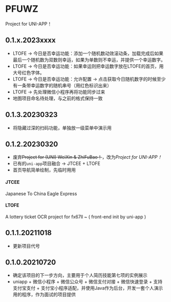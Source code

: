 # PFUWZ
Project for UNI-APP！

## 0.1.x.2023xxxx  
* LTOFE -> 今日是否幸运功能：添加一个随机数动效滚动条，加载完成后如果最后一个随机数为双数则幸运，如果为单数则不幸运，并提供一个幸运数字。
* LTOFE -> 今日是否幸运功能：如果幸运则把幸运数字放在LTOFE的首页，用大号红色字体。
* LTOFE -> 今日是否幸运功能：允许配置 -> 点击获取今日随机数字的时候至少有一条带幸运数字的随机串号（用红色标识出来）  
* LTOFE -> 先处理微信小程序再将功能同步过来  
* 地图项目命名待处理，与之前的格式保持一致  

## 0.1.3.20230323
* 将隐藏过深的扫码功能，单独放一级菜单中演示用  

## 0.1.2.20230320
* 废弃~~Project for (UNI) WeiXin & ZhiFuBao！~~，改为*Project for UNI-APP！*
* 已有的`uni-app`项目融合 -> JTCEE + LTOFE  
* 首页导航简单绘制，先临时用用  
#### JTCEE
Japanese To China Eagle Express 
#### LTOFE
A lottery ticket OCR project for fx67ll ~  ( front-end init by uni-app )  

## 0.1.1.20211018
* 更新项目代号  

## 0.1.0.20210720
* 确定该项目的下一步方向，主要用于个人简历技能第七项的实例展示  
* uniapp + 微信小程序 + 微信公众号 + 微信支付对接 + 微信快速登录 + 支持支付宝支付 + 支付宝小程序适配，并使用Java作为后台，开发一套个人演示用的程序，作为面试的项目提供  